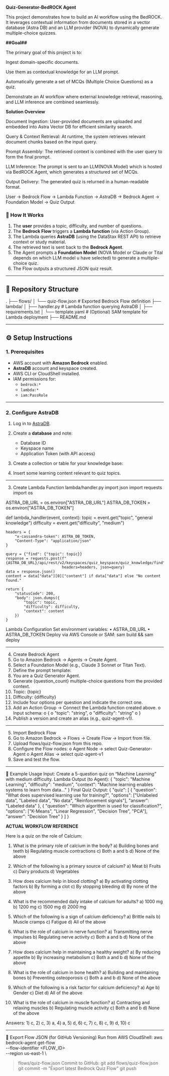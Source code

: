 **Quiz-Generator-BedROCK  Agent**

This project demonstrates how to build an AI workflow using the BedROCK. It leverages contextual information from documents stored in a vector database (Astra DB) and an LLM provider (NOVA) to dynamically generate multiple-choice quizzes.

**##Goal##**

The primary goal of this project is to:

Ingest domain-specific documents.

Use them as contextual knowledge for an LLM prompt.

Automatically generate a set of MCQs (Multiple Choice Questions) as a quiz.

Demonstrate an AI workflow where external knowledge retrieval, reasoning, and LLM inference are combined seamlessly.

**Solution Overview**

Document Ingestion: User-provided documents are uploaded and embedded into Astra Vector DB for efficient similarity search.

Query & Context Retrieval: At runtime, the system retrieves relevant document chunks based on the input query.

Prompt Assembly: The retrieved context is combined with the user query to form the final prompt.

LLM Inference: The prompt is sent to an LLM(NOVA Model) which is hosted via BedROCK Agent, which generates a structured set of MCQs.

Output Delivery: The generated quiz is returned in a human-readable format.

User → Bedrock Flow → Lambda Function → AstraDB → Bedrock Agent → Foundation Model → Quiz Output

### 🔹 How It Works
1. The **user** provides a topic, difficulty, and number of questions.
2. The **Bedrock Flow** triggers a **Lambda function** (via Action Group).
3. The Lambda queries **AstraDB** (using the DataStax REST API) to retrieve context or study material.
4. The retrieved text is sent back to the **Bedrock Agent**.
5. The Agent prompts a **Foundation Model** (NOVA Model or Claude or Tital depends on which LLM model u have selected) to generate a multiple-choice quiz.
6. The Flow outputs a structured JSON quiz result.

---

## 📂 Repository Structure
.
├── flows/
│ └── quiz-flow.json # Exported Bedrock Flow definition
├── lambda/
│ ├── handler.py # Lambda function querying AstraDB
│ ├── requirements.txt
│ └── template.yaml # (Optional) SAM template for Lambda deployment
├── README.md

---

## ⚙️ Setup Instructions

### 1. Prerequisites
- AWS account with **Amazon Bedrock** enabled.
- **AstraDB** account and keyspace created.
- AWS CLI or CloudShell installed.
- IAM permissions for:
  - `bedrock:*`
  - `lambda:*`
  - `iam:PassRole`

---

### 2. Configure AstraDB
1. Log in to [AstraDB](https://astra.datastax.com/).
2. Create a **database** and note:
   - Database ID
   - Keyspace name
   - Application Token (with API access)
3. Create a collection or table for your knowledge base:
  
4.	Insert some learning content relevant to quiz topics.
________________________________________
3. Create Lambda Function
lambda/handler.py
import json
import requests
import os

ASTRA_DB_URL = os.environ["ASTRA_DB_URL"]
ASTRA_DB_TOKEN = os.environ["ASTRA_DB_TOKEN"]

def lambda_handler(event, context):
    topic = event.get("topic", "general knowledge")
    difficulty = event.get("difficulty", "medium")

    headers = {
        "x-cassandra-token": ASTRA_DB_TOKEN,
        "Content-Type": "application/json"
    }

    query = {"find": {"topic": topic}}
    response = requests.post(f"{ASTRA_DB_URL}/api/rest/v2/keyspaces/quiz_keyspace/quiz_knowledge/find", 
                             headers=headers, json=query)
    data = response.json()
    content = data["data"][0]["content"] if data["data"] else "No content found."

    return {
        "statusCode": 200,
        "body": json.dumps({
            "topic": topic,
            "difficulty": difficulty,
            "context": content
        })
    }
Lambda Configuration
Set environment variables:
•	ASTRA_DB_URL
•	ASTRA_DB_TOKEN
Deploy via AWS Console or SAM:
sam build && sam deploy
________________________________________
4. Create Bedrock Agent
1.	Go to Amazon Bedrock → Agents → Create Agent.
2.	Select a Foundation Model (e.g., Claude 3 Sonnet or Titan Text).
3.	Define the prompt template:
4.	You are a Quiz Generator Agent.
5.	Generate {question_count} multiple-choice questions from the provided context.
6.	Topic: {topic}
7.	Difficulty: {difficulty}
8.	Include four options per question and indicate the correct one.
9.	Add an Action Group → Connect the Lambda function created above.
o	Input schema:
o	{
o	  "topic": "string",
o	  "difficulty": "string"
o	}
10.	Publish a version and create an alias (e.g., quiz-agent-v1).
________________________________________
5. Import Bedrock Flow
1.	Go to Amazon Bedrock → Flows → Create Flow → Import from file.
2.	Upload flows/quiz-flow.json from this repo.
3.	Configure the Flow nodes:
o	Agent Node → select Quiz-Generator-Agent
o	Agent Alias → select quiz-agent-v1
4.	Save and test the flow.
________________________________________
🧾 Example Usage
Input:
Create a 5-question quiz on “Machine Learning” with medium difficulty.
Lambda Output (to Agent):
{
  "topic": "Machine Learning",
  "difficulty": "medium",
  "context": "Machine learning enables systems to learn from data..."
}
Final Quiz Output:
{
  "quiz": [
    {
      "question": "What does supervised learning use for training?",
      "options": ["Unlabeled data", "Labeled data", "No data", "Reinforcement signals"],
      "answer": "Labeled data"
    },
    {
      "question": "Which algorithm is used for classification?",
      "options": ["K-Means", "Linear Regression", "Decision Tree", "PCA"],
      "answer": "Decision Tree"
    }
  ]
}


**ACTUAL WORKFLOW REFERENCE**
 
 Here is a quiz on the role of Calcium:

1. What is the primary role of calcium in the body?
   a) Building bones and teeth
   b) Regulating muscle contractions
   c) Both a and b
   d) None of the above

2. Which of the following is a primary source of calcium?
   a) Meat
   b) Fruits
   c) Dairy products
   d) Vegetables

3. How does calcium help in blood clotting?
   a) By activating clotting factors
   b) By forming a clot
   c) By stopping bleeding
   d) By none of the above

4. What is the recommended daily intake of calcium for adults?
   a) 1000 mg
   b) 1200 mg
   c) 1500 mg
   d) 2000 mg

5. Which of the following is a sign of calcium deficiency?
   a) Brittle nails
   b) Muscle cramps
   c) Fatigue
   d) All of the above

6. What is the role of calcium in nerve function?
   a) Transmitting nerve impulses
   b) Regulating nerve activity
   c) Both a and b
   d) None of the above

7. How does calcium help in maintaining a healthy weight?
   a) By reducing appetite
   b) By increasing metabolism
   c) Both a and b
   d) None of the above

8. What is the role of calcium in bone health?
   a) Building and maintaining bones
   b) Preventing osteoporosis
   c) Both a and b
   d) None of the above

9. Which of the following is a risk factor for calcium deficiency?
   a) Age
   b) Gender
   c) Diet
   d) All of the above

10. What is the role of calcium in muscle function?
    a) Contracting and relaxing muscles
    b) Regulating muscle activity
    c) Both a and b
    d) None of the above

Answers: 1) c, 2) c, 3) a, 4) a, 5) d, 6) c, 7) c, 8) c, 9) d, 10) c
 

 
________________________________________
🔧 Export Flow JSON (for GitHub Versioning)
Run from AWS CloudShell:
aws bedrock-agent get-flow \
  --flow-identifier <FLOW_ID> \
  --region us-east-1 \
  > flows/quiz-flow.json
Commit to GitHub:
git add flows/quiz-flow.json
git commit -m "Export latest Bedrock Quiz Flow"
git push

